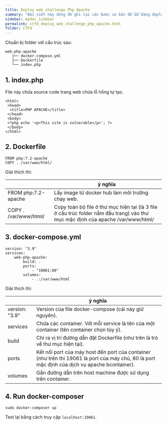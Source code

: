 ```yaml
---
title: Deploy web challenge Php Apache
summary: "Bài viết này dùng để ghi lại các bước cơ bản để dễ dàng deploy một thử thách web Php Apache cho team nghiên cứu."
sidebar: mydoc_sidebar
permalink: ctfd_deploy_web_challenge_php_apache.html
folder: CTFd
---
```


Chuẩn bị folder với cấu trúc sau:

```
web-php-apache
   ├── docker-compose.yml
   ├── Dockerfile
   └── index.php
```

## 1. index.php

File này chứa source code trang web chứa lỗ hổng tự tạo.

```
<html>
 <head>
  <title>PHP APACHE</title>
 </head>
 <body>
 <?php echo '<p>This site is vulnerable</p>'; ?> 
 </body>
</html>
```

## 2. Dockerfile

```
FROM php:7.2-apache
COPY . /var/www/html/
```

Giải thích thì:

|        | ý nghĩa 
| ------ | ------ 
| FROM php:7.2-apache | Lấy image từ docker hub làm môi trường chạy web. |
| COPY . /var/www/html/ | Copy toàn bộ file ở thư mục hiện tại (là 3 file ở cấu trúc folder nằm đầu trang) vào thư mục mặc định của apache /var/www/html/ |

## 3. docker-compose.yml

```
version: "3.9"
services:
    web-php-apache:
        build: .
        ports:
            - "19061:80"
        volumes:
            - .:/var/www/html
```

Giải thích thì:

|        | ý nghĩa 
| ------ | ------ 
| version: "3.9" | Version của file docker-compose (cái này giữ nguyên).  |
| services | Chứa các container. Với mỗi service là tên của một container (tên container chọn tùy ý). |
| build | Chỉ ra vị trí đường dẫn đặt Dockerfile (như trên là trỏ về thư mục hiện tại). |
| ports | Kết nối port của máy host đến port của container (như trên thì 19061 là port của máy chủ, 80 là port mặc định của dịch vụ apache bcontainer). |
| volumes | Gắn đường dẫn trên host machine được sử dụng trên container. |

## 4. Run docker-composer

`sudo docker-composer up`

Test lại bằng cách truy cập `localhost:19061`.
